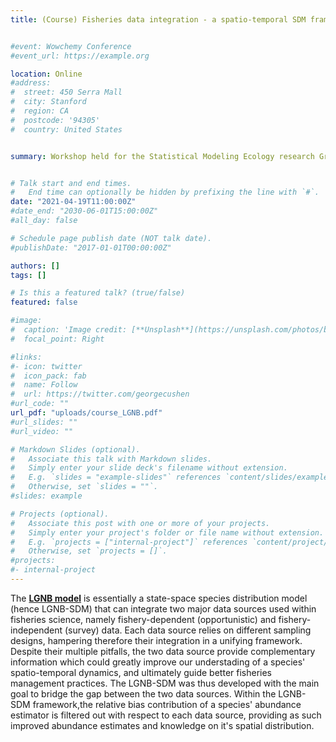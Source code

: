 ```yaml
---
title: (Course) Fisheries data integration - a spatio-temporal SDM framework with the LGNB model


#event: Wowchemy Conference
#event_url: https://example.org

location: Online
#address:
#  street: 450 Serra Mall
#  city: Stanford
#  region: CA
#  postcode: '94305'
#  country: United States


summary: Workshop held for the Statistical Modeling Ecology research Group (SMEG; http://smeg-bayes.org) in April 2021. 


# Talk start and end times.
#   End time can optionally be hidden by prefixing the line with `#`.
date: "2021-04-19T11:00:00Z"
#date_end: "2030-06-01T15:00:00Z"
#all_day: false

# Schedule page publish date (NOT talk date).
#publishDate: "2017-01-01T00:00:00Z"

authors: []
tags: []

# Is this a featured talk? (true/false)
featured: false

#image:
#  caption: 'Image credit: [**Unsplash**](https://unsplash.com/photos/bzdhc5b3Bxs)'
#  focal_point: Right

#links:
#- icon: twitter
#  icon_pack: fab
#  name: Follow
#  url: https://twitter.com/georgecushen
#url_code: ""
url_pdf: "uploads/course_LGNB.pdf"
#url_slides: ""
#url_video: ""

# Markdown Slides (optional).
#   Associate this talk with Markdown slides.
#   Simply enter your slide deck's filename without extension.
#   E.g. `slides = "example-slides"` references `content/slides/example-slides.md`.
#   Otherwise, set `slides = ""`.
#slides: example

# Projects (optional).
#   Associate this post with one or more of your projects.
#   Simply enter your project's folder or file name without extension.
#   E.g. `projects = ["internal-project"]` references `content/project/deep-learning/index.md`.
#   Otherwise, set `projects = []`.
#projects:
#- internal-project
---
```



The [**LGNB model**](https://github.com/mcruf/LGNB) is essentially a state-space species distribution model (hence LGNB-SDM) that can integrate two major data sources used within fisheries science, namely fishery-dependent (opportunistic) and fishery-independent (survey) data. Each data source relies on different sampling designs, hampering therefore their integration in a unifying framework. Despite their multiple pitfalls, the two data source provide complementary information which could greatly improve our understading of a species' spatio-temporal dynamics, and ultimately guide better fisheries management practices. The LGNB-SDM was thus developed with the main goal to bridge the gap between the two data sources. Within the LGNB-SDM framework,the relative bias contribution of a species' abundance estimator is filtered out with respect to each data source, providing as such improved abundance estimates and knowledge on it's spatial distribution.




<!--
!{{% callout note %}}
Click on the **Slides** button above to view the built-in slides feature.
{{% /callout %}}

<!--Slides can be added in a few ways:

- **Create** slides using Wowchemy's [*Slides*](https://wowchemy.com/docs/managing-content/#create-slides) feature and link using `slides` parameter in the front matter of the talk file
- **Upload** an existing slide deck to `static/` and link using `url_slides` parameter in the front matter of the talk file
- **Embed** your slides (e.g. Google Slides) or presentation video on this page using [shortcodes](https://wowchemy.com/docs/writing-markdown-latex/).


Further event details, including [page elements](https://wowchemy.com/docs/writing-markdown-latex/) such as image galleries, can be added to the body of this page.-->
